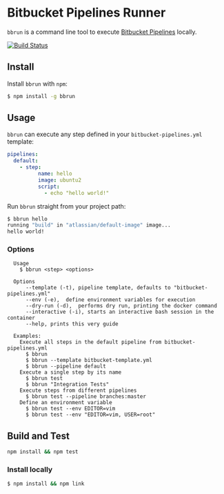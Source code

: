 # Bitbucket Pipelines Runner
`bbrun` is a  command line tool to execute [Bitbucket Pipelines](https://confluence.atlassian.com/bitbucket/configure-bitbucket-pipelines-yml-792298910.html) locally.

[![Build Status](https://travis-ci.org/mserranom/bbrun.svg?branch=master)](https://travis-ci.org/mserranom/bbrun)


## Install

Install `bbrun` with `npm`:

```bash
$ npm install -g bbrun
```

## Usage

`bbrun` can execute any step defined in your `bitbucket-pipelines.yml` template:

```yaml
pipelines:
  default:
    - step:
          name: hello
          image: ubuntu2
          script:
            - echo "hello world!"
```

Run `bbrun` straight from your project path:

```bash
$ bbrun hello
running "build" in "atlassian/default-image" image...
hello world!
```

### Options

```
  Usage
    $ bbrun <step> <options>

  Options
      --template (-t), pipeline template, defaults to "bitbucket-pipelines.yml"
      --env (-e),  define environment variables for execution
      --dry-run (-d),  performs dry run, printing the docker command
      --interactive (-i), starts an interactive bash session in the container
      --help, prints this very guide

  Examples:
    Execute all steps in the default pipeline from bitbucket-pipelines.yml
      $ bbrun
      $ bbrun --template bitbucket-template.yml
      $ bbrun --pipeline default
    Execute a single step by its name
      $ bbrun test
      $ bbrun "Integration Tests"
    Execute steps from different pipelines
      $ bbrun test --pipeline branches:master
    Define an environment variable
      $ bbrun test --env EDITOR=vim
      $ bbrun test --env "EDITOR=vim, USER=root"
```

## Build and Test

```bash
npm install && npm test
```

### Install locally

```bash
$ npm install && npm link
```